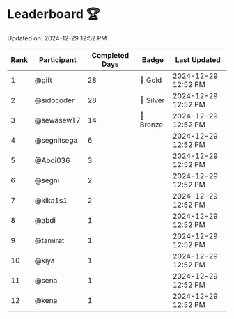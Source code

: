 # Leaderboard 🏆

Updated on: 2024-12-29 12:52 PM

| Rank | Participant       | Completed Days | Badge      | Last Updated         |
|------|-------------------|----------------|------------|----------------------|
| 1    | @gift             | 28             | 🏅 Gold     | 2024-12-29 12:52 PM |
| 2    | @sidocoder        | 28             | 🥈 Silver   | 2024-12-29 12:52 PM |
| 3    | @sewasewT7        | 14             | 🥉 Bronze   | 2024-12-29 12:52 PM |
| 4    | @segnitsega       | 6              |            | 2024-12-29 12:52 PM |
| 5    | @Abdi036          | 3              |            | 2024-12-29 12:52 PM |
| 6    | @segni            | 2              |            | 2024-12-29 12:52 PM |
| 7    | @kika1s1          | 2              |            | 2024-12-29 12:52 PM |
| 8    | @abdi             | 1              |            | 2024-12-29 12:52 PM |
| 9    | @tamirat          | 1              |            | 2024-12-29 12:52 PM |
| 10   | @kiya             | 1              |            | 2024-12-29 12:52 PM |
| 11   | @sena             | 1              |            | 2024-12-29 12:52 PM |
| 12   | @kena             | 1              |            | 2024-12-29 12:52 PM |
